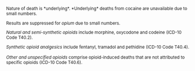 <small>
Nature of death is *underlying*. *Underlying* deaths from cocaine are unavailable due to small numbers.

Results are suppressed for *opium* due to small numbers.

*Natural and semi-synthetic opioids* include morphine, oxycodone and codeine (ICD-10 Code T40.2).

*Synthetic opioid analgesics* include fentanyl, tramadol and pethidine (ICD-10 Code T40.4).

*Other and unspecified opioids* comprise opioid-induced deaths that are not attributed to specific opioids (ICD-10 Code T40.6).
</small>
